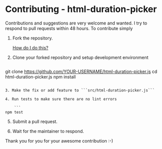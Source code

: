 Contributing - html-duration-picker
=======

Contributions and suggestions are very welcome and wanted. I try to respond to pull requests within 48 hours. To contribute simply

1. Fork the repository.

	[How do I do this?](https://help.github.com/en/github/getting-started-with-github/fork-a-repo#fork-an-example-repository)

2. Clone your forked repository and setup development environment

	```
git clone https://github.com/YOUR-USERNAME/html-duration-picker.js
cd html-duration-picker.js
npm install
```

3. Make the fix or add feature to ```src/html-duration-picker.js```

4. Run tests to make sure there are no lint errors

	```
npm test
```

5. Submit a pull request.

6. Wait for the maintainer to respond. 

Thank you for you for your awesome contribution :-)
